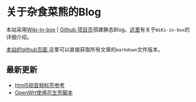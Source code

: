 关于杂食菜熊的Blog
===
本站采用[Wiki-in-box](http://dmscode.github.io/Wiki-in-box/) | [Github 项目页](https://github.com/dmscode/Wiki-in-box)搭建静态Blog。[这里](wiki-in-bok-index)有关于`WiKi-in-box`的详细介绍。

[本站的github页面](https://github.com/xdsnet/xdsnet.github.io/),这里可以直接获取所有文章的`markdown`文件版本。

## 最新更新
 * [html5视音频标签参考](?name=html:html5视音频标签参考)
 * [OpenWrt使用花生壳脚本](linux:openwrtfororay)


